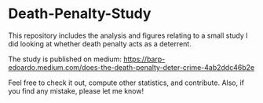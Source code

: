 # Death-Penalty-Study
This repository includes the analysis and figures relating to a small study I did looking at whether 
death penalty acts as a deterrent.

The study is published on medium: 
https://barp-edoardo.medium.com/does-the-death-penalty-deter-crime-4ab2ddc46b2e

Feel free to check it out, compute other statistics, and contribute. Also, if you find any mistake, please let me know!
